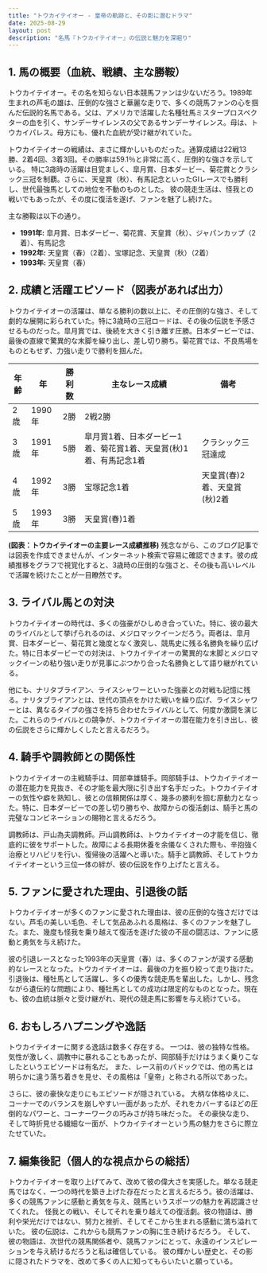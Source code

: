 ```yaml
---
title: "トウカイテイオー - 皇帝の軌跡と、その影に潜むドラマ"
date: 2025-08-29
layout: post
description: "名馬『トウカイテイオー』の伝説と魅力を深堀り"
---
```


## 1. 馬の概要（血統、戦績、主な勝鞍）

トウカイテイオー。その名を知らない日本競馬ファンは少ないだろう。1989年生まれの芦毛の雄は、圧倒的な強さと華麗な走りで、多くの競馬ファンの心を掴んだ伝説的名馬である。父は、アメリカで活躍した名種牡馬ミスタープロスペクターの血を引く、サンデーサイレンスの父であるサンデーサイレンス。母は、トウカイパレス。母方にも、優れた血統が受け継がれていた。

トウカイテイオーの戦績は、まさに輝かしいものだった。通算成績は22戦13勝、2着4回、3着3回。その勝率は59.1％と非常に高く、圧倒的な強さを示している。  特に3歳時の活躍は目覚ましく、皐月賞、日本ダービー、菊花賞とクラシック三冠を制覇。さらに、天皇賞（秋）、有馬記念といったGIレースでも勝利し、世代最強馬としての地位を不動のものとした。  彼の競走生活は、怪我との戦いでもあったが、その度に復活を遂げ、ファンを魅了し続けた。

主な勝鞍は以下の通り。

* **1991年:** 皐月賞、日本ダービー、菊花賞、天皇賞（秋）、ジャパンカップ（2着）、有馬記念
* **1992年:**  天皇賞（春）（2着）、宝塚記念、天皇賞（秋）（2着）
* **1993年:**  天皇賞（春）


## 2. 成績と活躍エピソード（図表があれば出力）

トウカイテイオーの活躍は、単なる勝利の数以上に、その圧倒的な強さ、そして劇的な展開に彩られていた。特に3歳時の三冠ロードは、その後の伝説を予感させるものだった。皐月賞では、後続を大きく引き離す圧勝。日本ダービーでは、最後の直線で驚異的な末脚を繰り出し、差し切り勝ち。菊花賞では、不良馬場をものともせず、力強い走りで勝利を掴んだ。

| 年齢 | 年 | 勝利数 | 主なレース成績 | 備考 |
|---|---|---|---|---|
| 2歳 | 1990年 | 2勝 | 2戦2勝 |  |
| 3歳 | 1991年 | 5勝 | 皐月賞1着、日本ダービー1着、菊花賞1着、天皇賞(秋)1着、有馬記念1着 | クラシック三冠達成 |
| 4歳 | 1992年 | 3勝 | 宝塚記念1着 | 天皇賞(春)2着、天皇賞(秋)2着 |
| 5歳 | 1993年 | 3勝 | 天皇賞(春)1着 |  |


**(図表：トウカイテイオーの主要レース成績推移)**  残念ながら、このブログ記事では図表を作成できませんが、インターネット検索で容易に確認できます。彼の成績推移をグラフで視覚化すると、3歳時の圧倒的な強さと、その後も高いレベルで活躍を続けたことが一目瞭然です。


## 3. ライバル馬との対決

トウカイテイオーの時代は、多くの強豪がひしめき合っていた。特に、彼の最大のライバルとして挙げられるのは、メジロマックイーンだろう。両者は、皐月賞、日本ダービー、菊花賞と幾度となく激突し、競馬史に残る名勝負を繰り広げた。特に日本ダービーでの対決は、トウカイテイオーの驚異的な末脚とメジロマックイーンの粘り強い走りが見事にぶつかり合った名勝負として語り継がれている。

他にも、ナリタブライアン、ライスシャワーといった強豪との対戦も記憶に残る。ナリタブライアンとは、世代の頂点をかけた戦いを繰り広げ、ライスシャワーとは、異なるタイプの強さを持ち合わせたライバルとして、何度か激闘を演じた。これらのライバルとの競争が、トウカイテイオーの潜在能力を引き出し、彼の伝説をさらに輝かしくしたと言えるだろう。


## 4. 騎手や調教師との関係性

トウカイテイオーの主戦騎手は、岡部幸雄騎手。岡部騎手は、トウカイテイオーの潜在能力を見抜き、その才能を最大限に引き出す名手だった。トウカイテイオーの気性や癖を熟知し、彼との信頼関係は厚く、幾多の勝利を掴む原動力となった。特に、日本ダービーでの差し切り勝ちや、故障からの復活劇は、騎手と馬の完璧なコンビネーションの賜物と言えるだろう。

調教師は、戸山為夫調教師。戸山調教師は、トウカイテイオーの才能を信じ、徹底的に彼をサポートした。故障による長期休養を余儀なくされた際も、辛抱強く治療とリハビリを行い、復帰後の活躍へと導いた。騎手と調教師、そしてトウカイテイオーという三位一体の絆が、彼の伝説を作り上げたと言える。


## 5. ファンに愛された理由、引退後の話

トウカイテイオーが多くのファンに愛された理由は、彼の圧倒的な強さだけではない。芦毛の美しい毛色、そして気品あふれる風格は、多くのファンを魅了した。また、幾度も怪我を乗り越えて復活を遂げた彼の不屈の闘志は、ファンに感動と勇気を与え続けた。

彼の引退レースとなった1993年の天皇賞（春）は、多くのファンが涙する感動的なレースとなった。トウカイテイオーは、最後の力を振り絞って走り抜けた。引退後は、種牡馬として活躍し、多くの優秀な競走馬を輩出した。しかし、残念ながら遺伝的な問題により、種牡馬としての成功は限定的なものとなった。現在も、彼の血統は脈々と受け継がれ、現代の競走馬に影響を与え続けている。


## 6. おもしろハプニングや逸話

トウカイテイオーに関する逸話は数多く存在する。  一つは、彼の独特な性格。気性が激しく、調教中に暴れることもあったが、岡部騎手だけはうまく乗りこなしたというエピソードは有名だ。  また、レース前のパドックでは、他の馬とは明らかに違う落ち着きを見せ、その風格は「皇帝」と称される所以であった。

さらに、彼の豪快な走りにもエピソードが隠されている。  大柄な体格ゆえに、コーナーでのバランスを崩しやすい一面があったが、それをカバーするほどの圧倒的なパワーと、コーナーワークの巧みさが持ち味だった。  その豪快な走り、そして時折見せる繊細な一面が、トウカイテイオーという馬の魅力をさらに際立たせていた。


## 7. 編集後記（個人的な視点からの総括）

トウカイテイオーを取り上げてみて、改めて彼の偉大さを実感した。単なる競走馬ではなく、一つの時代を築き上げた存在だったと言えるだろう。彼の活躍は、多くの競馬ファンに感動と勇気を与え、競馬というスポーツの魅力を再認識させてくれた。  怪我との戦い、そしてそれを乗り越えての復活劇。彼の物語は、勝利や栄光だけではない、努力と挫折、そしてそこから生まれる感動に満ち溢れていた。  彼の伝説は、これからも競馬ファンの胸に生き続けるだろう。  そして、彼の物語は、次世代の競馬関係者や、競馬ファンにとって、永遠のインスピレーションを与え続けるだろうと私は確信している。  彼の輝かしい歴史と、その影に隠されたドラマを、改めて多くの人に知ってもらいたいと願っている。
